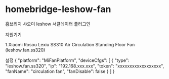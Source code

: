 # homebridge-leshow-fan

홈브리지 샤오미 leshow 서큘레이터 플러그인





지원기기

1.Xiaomi Rosou Lexiu SS310 Air Circulation Standing Floor Fan (leshow.fan.ss320)



설정
        {
            "platform": "MiFanPlatform",
            "deviceCfgs": [
                {
                    "type": "leshow.fan.ss320",
                    "ip": "192.168.xxx.xxx",
                    "token": "xxxxxxxxxxxxxxxxxx",
                    "fanName": "circulation fan",
                    "fanDisable": false
                }
            ]
        }
